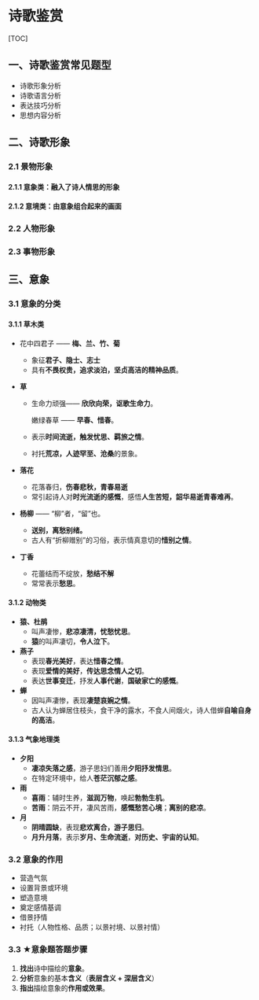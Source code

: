 # 诗歌鉴赏

[TOC]







## 一、诗歌鉴赏常见题型

* 诗歌形象分析
* 诗歌语言分析
* 表达技巧分析
* 思想内容分析



## 二、诗歌形象

### 2.1 景物形象

#### 2.1.1 意象类：融入了诗人情思的形象

#### 2.1.2 意境类：由意象组合起来的画面

### 2.2 人物形象

### 2.3 事物形象 



## 三、意象

### 3.1 意象的分类

#### 3.1.1 草木类

* 花中四君子  ——  **梅、兰、竹、菊**

  * 象征**君子、隐士、志士**
  * 具有**不畏权贵，追求淡泊，坚贞高洁的精神品质**。 

* **草**

  * 生命力顽强—— **欣欣向荣，讴歌生命力**。

    嫩绿春草 —— **早春、惜春**。

  * 表示**时间流逝，触发忧思、羁旅之情**。

  * 衬托**荒凉，人迹罕至、沧桑**的景象。

* **落花**

  * 花落春归，**伤春悲秋，青春易逝**
  * 常引起诗人对**时光流逝的感慨**，感悟**人生苦短，韶华易逝青春难再**。

* **杨柳** —— “柳”者，“留”也。

  * **送别，离愁别绪。**
  * 古人有“折柳赠别”的习俗，表示情真意切的**惜别之情**。

* **丁香**

  * 花蕾结而不绽放，**愁结不解**
  * 常常表示**愁思**。

#### 3.1.2 动物类

* **猿、杜鹃**
  * 叫声凄惨，**悲凉凄清，忧愁忧思**。
  * **猿**的叫声凄切，**令人泣下**。
* **燕子**
  * 表现**春光美好**，表达**惜春之情**。
  * 表现**爱情的美好**，**传达思念情人之切**。
  * 表达**世事变迁**，抒发**人事代谢**，**国破家亡的感慨**。
* **蝉**
  * 因叫声凄惨，表现**凄楚哀婉之情**。
  * 古人认为蝉居住枝头，食干净的露水，不食人间烟火，诗人借蝉**自喻自身的高洁**。

#### 3.1.3 气象地理类

* **夕阳**
  * **凄凉失落之感**，游子思妇们善用**夕阳抒发情思**。
  * 在特定环境中，给人**苍茫沉郁之感**。
* **雨**
  * **喜雨**：辅时生养，**滋润万物**，唤起**勃勃生机**。
  * **苦雨**：阴云不开，凄风苦雨，**感慨愁苦心境**；**离别的悲凉**。
* **月**
  * **阴晴圆缺**，表现**悲欢离合，游子思归**。
  * **月升月落**，表示**岁月、生命流逝**，**对历史、宇宙的认知**。

### 3.2 意象的作用

* 营造气氛
* 设置背景或环境
* 塑造意境
* 奠定感情基调
* 借景抒情
* 衬托（人物性格、品质；以景衬境、以景衬情）

### 3.3 ★意象题答题步骤

1. **找出**诗中描绘的**意象**。
2. **分析**意象的基本**含义**（**表层含义 + 深层含义**）
3. **指出**描绘意象的**作用或效果**。